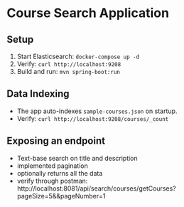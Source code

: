 # Course Search Application

## Setup
1. Start Elasticsearch: `docker-compose up -d`
2. Verify: `curl http://localhost:9208`
3. Build and run: `mvn spring-boot:run`

## Data Indexing
- The app auto-indexes `sample-courses.json` on startup.
- Verify: `curl http://localhost:9208/courses/_count`

## Exposing an endpoint 
- Text-base search on title and description
- implemented pagination
- optionally returns all the data
- verify through postman: http://localhost:8081/api/search/courses/getCourses?pageSize=5&&pageNumber=1